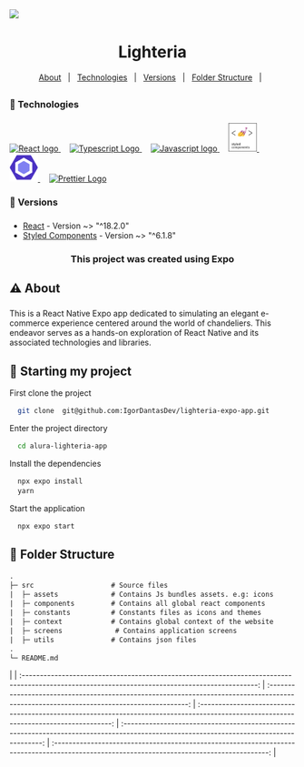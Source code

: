 <img src="http://img.shields.io/static/v1?label=STATUS&message=EM%20DESENVOLVIMENTO&color=GREEN&style=for-the-badge"/>
<h1 align="center">Lighteria</h1>

<p align="center">
  <a href="#warning-about">About</a> &#xa0; | &#xa0;
  <a href="#rocket-technologies">Technologies</a> &#xa0; | &#xa0;
  <a href="#wrench-versions">Versions</a> &#xa0; | &#xa0;
  <a href="#file_folder-folder-structure">Folder Structure</a> &#xa0; | &#xa0;
</p>
<h2 align="left"></h2>

### :rocket: Technologies

###

<div align="left">
  <a href="https://reactnative.dev">
  <img width="50" title="React Native" alt="React logo" src="https://cdn.jsdelivr.net/gh/devicons/devicon/icons/react/react-original.svg">
</a> &#xa0; &#xa0;
<a href="https://www.typescriptlang.org">
  <img width="50" title="Typescript" alt="Typescript Logo" src="https://raw.githubusercontent.com/maurodesouza/maurodesouza/master/assets/typescript-logo.svg">
</a> &#xa0; &#xa0;
<a href="https://www.javascript.com">
  <img width="50" title="Javascript" alt="Javascript logo" src="https://cdn.jsdelivr.net/gh/devicons/devicon/icons/javascript/javascript-original.svg">
</a> &#xa0; &#xa0;
<a href="https://styled-components.com">
  <img width="50" title="Styled Components" alt="Styled Components Logo" src="https://raw.githubusercontent.com/github/explore/80688e429a7d4ef2fca1e82350fe8e3517d3494d/topics/styled-components/styled-components.png">
</a> &#xa0; &#xa0;
<a href="https://eslint.org">
  <img  width="50" title="Eslint" alt="Eslint Logo" src="https://raw.githubusercontent.com/github/explore/80688e429a7d4ef2fca1e82350fe8e3517d3494d/topics/eslint/eslint.png">
</a> &#xa0; &#xa0;
<a href="https://prettier.io">
  <img width="50" title="Prettier" alt="Prettier Logo" src="https://prettier.io/icon.png">
</a>

</div>

###

### :wrench: Versions

###

- [React](https://react.dev) - Version ~> "^18.2.0"
- [Styled Components](styled-components.com) - Version ~> "^6.1.8"

<h3 align="center">This project was created using Expo</h3>

###

## :warning: About

###

<p align="left"> This is a React Native Expo app dedicated to simulating an elegant e-commerce experience centered around the world of chandeliers. This endeavor serves as a hands-on exploration of React Native and its associated technologies and libraries.

###

## :checkered_flag: Starting my project

First clone the project

```bash
  git clone  git@github.com:IgorDantasDev/lighteria-expo-app.git
```

Enter the project directory

```bash
  cd alura-lighteria-app
```

Install the dependencies

```bash
  npx expo install
  yarn
```

Start the application

```bash
  npx expo start
```

## :file_folder: Folder Structure

```plaintext
.
├─ src                   # Source files
|  ├─ assets             # Contains Js bundles assets. e.g: icons
|  ├─ components         # Contains all global react components
|  ├─ constants          # Constants files as icons and themes
|  ├─ context            # Contains global context of the website
|  ├─ screens             # Contains application screens
|  ├─ utils              # Contains json files
.
└─ README.md
```

|
| :----------------------------------------------------------------------------------------------------------------------------------------------: | :--------------------------------------------------------------------------------------------------------------------------------------: | :------------------------------------------------------------------------------------------------------------------------------------: | :--------------------------------------------------------------------------------------------------------------------------------------: | :-----------------------------------------------------------------------------------------------------------------------------------------: |
